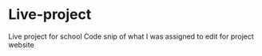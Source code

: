 # Live-project
Live project for school
Code snip of what I was assigned to edit for project website
